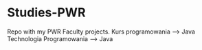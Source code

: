 # Studies-PWR
 Repo with my PWR Faculty projects.
 Kurs programowania --> Java
 Technologia Programowania --> Java
